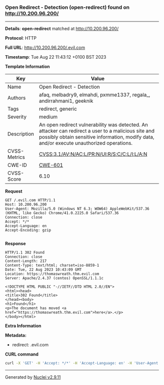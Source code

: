### Open Redirect - Detection (open-redirect) found on http://10.200.96.200/

----
**Details**: **open-redirect** matched at http://10.200.96.200/

**Protocol**: HTTP

**Full URL**: http://10.200.96.200/.evil.com

**Timestamp**: Tue Aug 22 11:43:12 +0100 BST 2023

**Template Information**

| Key | Value |
| --- | --- |
| Name | Open Redirect - Detection |
| Authors | afaq, melbadry9, elmahdi, pxmme1337, regala_, andirrahmani1, geeknik |
| Tags | redirect, generic |
| Severity | medium |
| Description | An open redirect vulnerability was detected. An attacker can redirect a user to a malicious site and possibly obtain sensitive information, modify data, and/or execute unauthorized operations. |
| CVSS-Metrics | [CVSS:3.1/AV:N/AC:L/PR:N/UI:R/S:C/C:L/I:L/A:N](https://www.first.org/cvss/calculator/3.1#CVSS:3.1/AV:N/AC:L/PR:N/UI:R/S:C/C:L/I:L/A:N) |
| CWE-ID | [CWE-601](https://cwe.mitre.org/data/definitions/601.html) |
| CVSS-Score | 6.10 |

**Request**
```http
GET /.evil.com HTTP/1.1
Host: 10.200.96.200
User-Agent: Mozilla/5.0 (Windows NT 6.3; WOW64) AppleWebKit/537.36 (KHTML, like Gecko) Chrome/41.0.2225.0 Safari/537.36
Connection: close
Accept: */*
Accept-Language: en
Accept-Encoding: gzip


```

**Response**
```http
HTTP/1.1 302 Found
Connection: close
Content-Length: 217
Content-Type: text/html; charset=iso-8859-1
Date: Tue, 22 Aug 2023 10:43:09 GMT
Location: https://thomaswreath.thm.evil.com
Server: Apache/2.4.37 (centos) OpenSSL/1.1.1c

<!DOCTYPE HTML PUBLIC "-//IETF//DTD HTML 2.0//EN">
<html><head>
<title>302 Found</title>
</head><body>
<h1>Found</h1>
<p>The document has moved <a href="https://thomaswreath.thm.evil.com">here</a>.</p>
</body></html>

```

**Extra Information**

**Metadata:**

- redirect: .evil.com



**CURL command**
```sh
curl -X 'GET' -H 'Accept: */*' -H 'Accept-Language: en' -H 'User-Agent: Mozilla/5.0 (Windows NT 6.3; WOW64) AppleWebKit/537.36 (KHTML, like Gecko) Chrome/41.0.2225.0 Safari/537.36' 'http://10.200.96.200/.evil.com'
```

----

Generated by [Nuclei v2.9.11](https://github.com/projectdiscovery/nuclei)